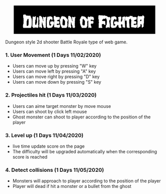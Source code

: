 
<p align="center"><img width="450" height="90" src="./src/images/dfo-logo.PNG"></p>
Dungeon style 2d shooter Battle Royale type of web game.

###  1. User Movement (1 Days 11/02/2020)
* Users can move up by pressing "W" key
* Users can move left by pressing "A" key
* Users can move right by pressing "D" key
* Users can move down by pressing "S" key

###  2. Projectiles hit (1 Days 11/03/2020)
* Users can aime target monster by move mouse
* Users can shoot by click left mouse
* Ghost monster can shoot to player according to the position of the player

###  3. Level up (1 Days 11/04/2020)
* live time update score on the page
* The difficulty will be upgraded automatically when the corresponding score is reached

###  4. Detect collisions (1 Days 11/05/2020)
* Monsters will approach to player according to the position of the player
* Player will dead if hit a monster or a bullet from the ghost
